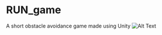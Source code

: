 # RUN_game
A short obstacle avoidance game made using Unity
![Alt Text](https://media.giphy.com/media/f4TxNL11tzB7KOL4qo/giphy.gif)
